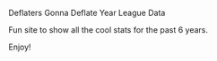 Deflaters Gonna Deflate Year League Data

Fun site to show all the cool stats for the past 6 years. 

Enjoy! 
